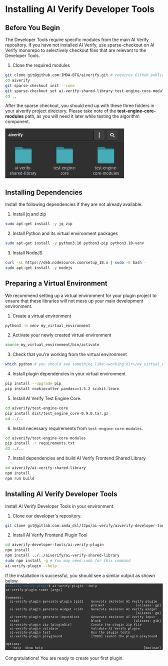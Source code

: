 # Installing AI Verify Developer Tools

## Before You Begin 

The Developer Tools require specific modules from the main AI Verify repository. If you have not installed AI Verify, use sparse-checkout on AI Verify monorepo to selectively checkout files that are relevant to the Developer Tools. 

1. Clone the required modules
```bash
git clone git@github.com:IMDA-BTG/aiverify.git # requires Github public SSH key
cd aiverify
git sparse-checkout init --cone
git sparse-checkout set ai-verify-shared-library test-engine-core-modules test-engine-core
cd ..
```

After the sparse checkout, you should end up with these three folders in your aiverify project directory. Please take note of the **test-engine-core-modules** path, as you will need it later while testing the algorithm component. 

![Sparse Checkout Folders](../images/sparse_checkout_folders.png)

## Installing Dependencies

Install the following dependencies if they are not already available.

1. Install jq and zip
```bash
sudo apt-get install -y jq zip
```

2. Install Python and its virtual environment packages
```bash
sudo apt-get install -y python3.10 python3-pip python3.10-venv
```

3. Install NodeJS
```bash
curl -sL https://deb.nodesource.com/setup_18.x | sudo -E bash -
sudo apt-get install -y nodejs
```

## Preparing a Virtual Environment

We recommend setting up a virtual environment for your plugin project to ensure that these libraries will not mess up your main development environment.

1. Create a virtual environment
```bash
python3 -m venv my_virtual_environment
```

2. Activate your newly created virtual environment
```bash
source my_virtual_environment/bin/activate
```

3. Check that you're working from the virtual environment
```bash
which python # you should see something like <working dir>/my_virtual_environment/bin/python
```

4. Install plugin dependencies in your virtual environment
```bash
pip install --upgrade pip
pip install cookiecutter pandas==1.5.2 scikit-learn
```

5. Install AI Verify Test Engine Core.
```bash
cd aiverify/test-engine-core
pip install dist/test_engine_core-0.9.0.tar.gz
cd ../..
```

6. Install necessary requirements from `test-engine-core-modules`.
```bash
cd aiverify/test-engine-core-modules
pip install -r requirements.txt
cd ../..
```

7. Install dependencies and build AI Verify Frontend Shared Library
```bash
cd aiverify/ai-verify-shared-library
npm install
npm run build
```

## Installing AI Verify Developer Tools

Install AI Verify Developer Tools in your environment.

1. Clone our developer's repository.
```bash
git clone git@gitlab.com:imda_dsl/t2po/ai-verify/aiverify-developer-tools.git # requires Github public SSH key
```

2. Install AI Verify Frontend Plugin Tool
```bash
cd aiverify-developer-tools/ai-verify-plugin
npm install
npm install ../../aiverify/ai-verify-shared-library
sudo npm install -g # You may need sudo for this command
ai-verify-plugin --help
```

If the installation is successful, you should see a similar output as shown below.
![ai-verify-plugin Help Text](../images/aiverifyplugin_help_text.png)

Congratulations! You are ready to create your first plugin.